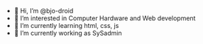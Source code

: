 - 👋 Hi, I’m @bjo-droid
- 👀 I’m interested in Computer Hardware and Web development
- 🌱 I’m currently learning html, css, js
- 💞️ I’m currently working as SySadmin


<!---
bjo-droid/bjo-droid is a ✨ special ✨ repository because its `README.md` (this file) appears on your GitHub profile.
You can click the Preview link to take a look at your changes.
--->

